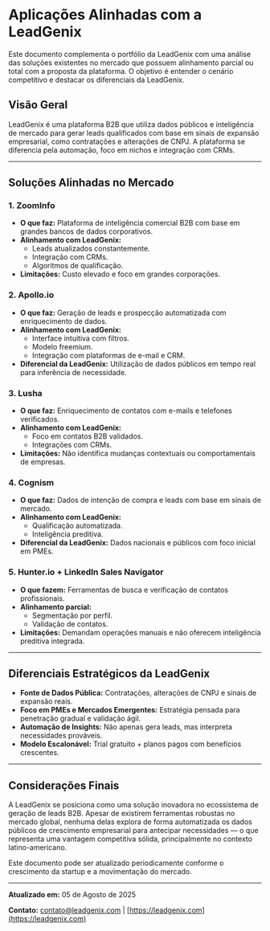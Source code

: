 # Aplicações Alinhadas com a LeadGenix

Este documento complementa o portfólio da LeadGenix com uma análise das soluções existentes no mercado que possuem alinhamento parcial ou total com a proposta da plataforma. O objetivo é entender o cenário competitivo e destacar os diferenciais da LeadGenix.

## Visão Geral
LeadGenix é uma plataforma B2B que utiliza dados públicos e inteligência de mercado para gerar leads qualificados com base em sinais de expansão empresarial, como contratações e alterações de CNPJ. A plataforma se diferencia pela automação, foco em nichos e integração com CRMs.

---

## Soluções Alinhadas no Mercado

### 1. **ZoomInfo**
- **O que faz:** Plataforma de inteligência comercial B2B com base em grandes bancos de dados corporativos.
- **Alinhamento com LeadGenix:**
  - Leads atualizados constantemente.
  - Integração com CRMs.
  - Algoritmos de qualificação.
- **Limitações:** Custo elevado e foco em grandes corporações.

### 2. **Apollo.io**
- **O que faz:** Geração de leads e prospecção automatizada com enriquecimento de dados.
- **Alinhamento com LeadGenix:**
  - Interface intuitiva com filtros.
  - Modelo freemium.
  - Integração com plataformas de e-mail e CRM.
- **Diferencial da LeadGenix:** Utilização de dados públicos em tempo real para inferência de necessidade.

### 3. **Lusha**
- **O que faz:** Enriquecimento de contatos com e-mails e telefones verificados.
- **Alinhamento com LeadGenix:**
  - Foco em contatos B2B validados.
  - Integrações com CRMs.
- **Limitações:** Não identifica mudanças contextuais ou comportamentais de empresas.

### 4. **Cognism**
- **O que faz:** Dados de intenção de compra e leads com base em sinais de mercado.
- **Alinhamento com LeadGenix:**
  - Qualificação automatizada.
  - Inteligência preditiva.
- **Diferencial da LeadGenix:** Dados nacionais e públicos com foco inicial em PMEs.

### 5. **Hunter.io + LinkedIn Sales Navigator**
- **O que fazem:** Ferramentas de busca e verificação de contatos profissionais.
- **Alinhamento parcial:**
  - Segmentação por perfil.
  - Validação de contatos.
- **Limitações:** Demandam operações manuais e não oferecem inteligência preditiva integrada.

---

## Diferenciais Estratégicos da LeadGenix

- **Fonte de Dados Pública:** Contratações, alterações de CNPJ e sinais de expansão reais.
- **Foco em PMEs e Mercados Emergentes:** Estratégia pensada para penetração gradual e validação ágil.
- **Automação de Insights:** Não apenas gera leads, mas interpreta necessidades prováveis.
- **Modelo Escalonável:** Trial gratuito + planos pagos com benefícios crescentes.

---

## Considerações Finais
A LeadGenix se posiciona como uma solução inovadora no ecossistema de geração de leads B2B. Apesar de existirem ferramentas robustas no mercado global, nenhuma delas explora de forma automatizada os dados públicos de crescimento empresarial para antecipar necessidades — o que representa uma vantagem competitiva sólida, principalmente no contexto latino-americano.

Este documento pode ser atualizado periodicamente conforme o crescimento da startup e a movimentação do mercado.

---

**Atualizado em:** 05 de Agosto de 2025

**Contato:** contato@leadgenix.com | [https://leadgenix.com](https://leadgenix.com)

